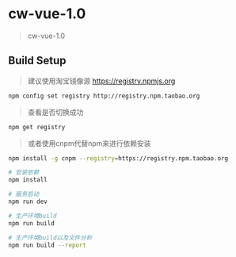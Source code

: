 # cw-vue-1.0

> cw-vue-1.0

## Build Setup

>建议使用淘宝镜像源 https://registry.npmjs.org

``` bash
npm config set registry http://registry.npm.taobao.org
```
>查看是否切换成功


``` bash
npm get registry
```
>或者使用cnpm代替npm来进行依赖安装

``` bash
npm install -g cnpm --registry=https://registry.npm.taobao.org
```

``` bash
# 安装依赖
npm install

# 服务启动
npm run dev

# 生产环境build
npm run build

# 生产环境build以及文件分析
npm run build --report
```
